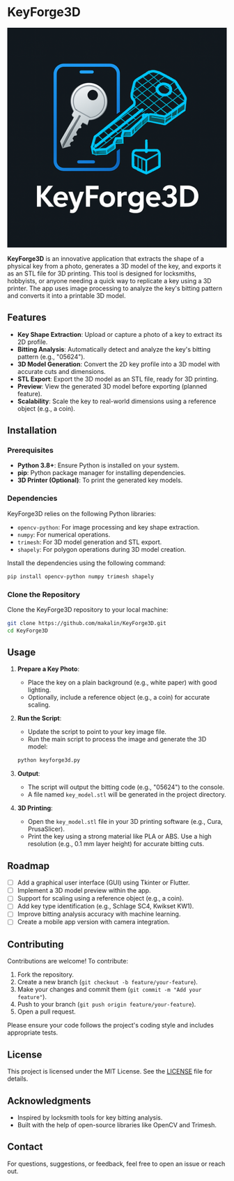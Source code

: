 # KeyForge3D

![KeyForge3D Logo](keyforge3d.png)

**KeyForge3D** is an innovative application that extracts the shape of a physical key from a photo, generates a 3D model of the key, and exports it as an STL file for 3D printing. This tool is designed for locksmiths, hobbyists, or anyone needing a quick way to replicate a key using a 3D printer. The app uses image processing to analyze the key's bitting pattern and converts it into a printable 3D model.

## Features

- **Key Shape Extraction**: Upload or capture a photo of a key to extract its 2D profile.
- **Bitting Analysis**: Automatically detect and analyze the key's bitting pattern (e.g., "05624").
- **3D Model Generation**: Convert the 2D key profile into a 3D model with accurate cuts and dimensions.
- **STL Export**: Export the 3D model as an STL file, ready for 3D printing.
- **Preview**: View the generated 3D model before exporting (planned feature).
- **Scalability**: Scale the key to real-world dimensions using a reference object (e.g., a coin).

## Installation

### Prerequisites

- **Python 3.8+**: Ensure Python is installed on your system.
- **pip**: Python package manager for installing dependencies.
- **3D Printer (Optional)**: To print the generated key models.

### Dependencies

KeyForge3D relies on the following Python libraries:

- `opencv-python`: For image processing and key shape extraction.
- `numpy`: For numerical operations.
- `trimesh`: For 3D model generation and STL export.
- `shapely`: For polygon operations during 3D model creation.

Install the dependencies using the following command:

```bash
pip install opencv-python numpy trimesh shapely
```

### Clone the Repository

Clone the KeyForge3D repository to your local machine:

```bash
git clone https://github.com/makalin/KeyForge3D.git
cd KeyForge3D
```

## Usage

1. **Prepare a Key Photo**:
   - Place the key on a plain background (e.g., white paper) with good lighting.
   - Optionally, include a reference object (e.g., a coin) for accurate scaling.

2. **Run the Script**:
   - Update the script to point to your key image file.
   - Run the main script to process the image and generate the 3D model:

   ```bash
   python keyforge3d.py
   ```

3. **Output**:
   - The script will output the bitting code (e.g., "05624") to the console.
   - A file named `key_model.stl` will be generated in the project directory.

4. **3D Printing**:
   - Open the `key_model.stl` file in your 3D printing software (e.g., Cura, PrusaSlicer).
   - Print the key using a strong material like PLA or ABS. Use a high resolution (e.g., 0.1 mm layer height) for accurate bitting cuts.

## Roadmap

- [ ] Add a graphical user interface (GUI) using Tkinter or Flutter.
- [ ] Implement a 3D model preview within the app.
- [ ] Support for scaling using a reference object (e.g., a coin).
- [ ] Add key type identification (e.g., Schlage SC4, Kwikset KW1).
- [ ] Improve bitting analysis accuracy with machine learning.
- [ ] Create a mobile app version with camera integration.

## Contributing

Contributions are welcome! To contribute:

1. Fork the repository.
2. Create a new branch (`git checkout -b feature/your-feature`).
3. Make your changes and commit them (`git commit -m "Add your feature"`).
4. Push to your branch (`git push origin feature/your-feature`).
5. Open a pull request.

Please ensure your code follows the project's coding style and includes appropriate tests.

## License

This project is licensed under the MIT License. See the [LICENSE](LICENSE) file for details.

## Acknowledgments

- Inspired by locksmith tools for key bitting analysis.
- Built with the help of open-source libraries like OpenCV and Trimesh.

## Contact

For questions, suggestions, or feedback, feel free to open an issue or reach out.
